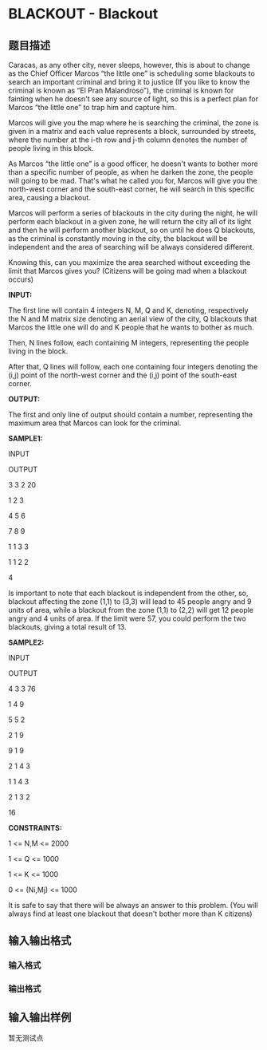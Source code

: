 # BLACKOUT - Blackout

## 题目描述

Caracas, as any other city, never sleeps, however, this is about to change as the Chief Officer Marcos “the little one” is scheduling some blackouts to search an important criminal and bring it to justice (If you like to know the criminal is known as “El Pran Malandroso”), the criminal is known for fainting when he doesn't see any source of light, so this is a perfect plan for Marcos “the little one” to trap him and capture him.

Marcos will give you the map where he is searching the criminal, the zone is given in a matrix and each value represents a block, surrounded by streets, where the number at the i-th row and j-th column denotes the number of people living in this block.

As Marcos “the little one” is a good officer, he doesn't wants to bother more than a specific number of people, as when he darken the zone, the people will going to be mad. That's what he called you for, Marcos will give you the north-west corner and the south-east corner, he will search in this specific area, causing a blackout.

Marcos will perform a series of blackouts in the city during the night, he will perform each blackout in a given zone, he will return the city all of its light and then he will perform another blackout, so on until he does Q blackouts, as the criminal is constantly moving in the city, the blackout will be independent and the area of searching will be always considered different.

Knowing this, can you maximize the area searched without exceeding the limit that Marcos gives you? (Citizens will be going mad when a blackout occurs)

**INPUT:**

The first line will contain 4 integers N, M, Q and K, denoting, respectively the N and M matrix size denoting an aerial view of the city, Q blackouts that Marcos the little one will do and K people that he wants to bother as much.

Then, N lines follow, each containing M integers, representing the people living in the block.

After that, Q lines will follow, each one containing four integers denoting the (i,j) point of the north-west corner and the (i,j) point of the south-east corner.

**OUTPUT:**

The first and only line of output should contain a number, representing the maximum area that Marcos can look for the criminal.

**SAMPLE1:**

INPUT

OUTPUT

3 3 2 20

1 2 3

4 5 6

7 8 9

1 1 3 3

1 1 2 2

4

Is important to note that each blackout is independent from the other, so, blackout affecting the zone (1,1) to (3,3) will lead to 45 people angry and 9 units of area, while a blackout from the zone (1,1) to (2,2) will get 12 people angry and 4 units of area. If the limit were 57, you could perform the two blackouts, giving a total result of 13.

**SAMPLE2:**

INPUT

OUTPUT

4 3 3 76

1 4 9

5 5 2

2 1 9

9 1 9

2 1 4 3

1 1 4 3

2 1 3 2

16

**CONSTRAINTS:**

1 <= N,M <= 2000

1 <= Q <= 1000

1 <= K <= 1000

0 <= (Ni,Mj) <= 1000

It is safe to say that there will be always an answer to this problem. (You will always find at least one blackout that doesn't bother more than K citizens)

## 输入输出格式

### 输入格式

### 输出格式

## 输入输出样例

暂无测试点

